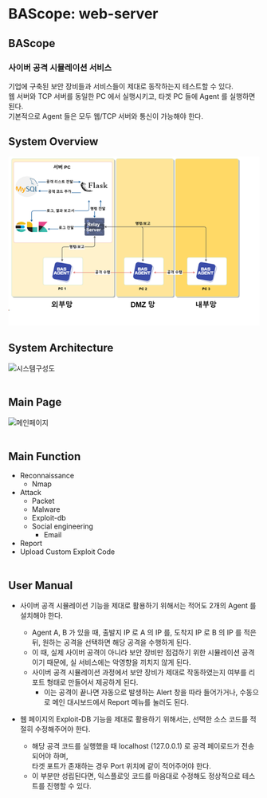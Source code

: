 # BAScope: web-server

## BAScope

### 사이버 공격 시뮬레이션 서비스<br>
기업에 구축된 보안 장비들과 서비스들이 제대로 동작하는지 테스트할 수 있다.  
웹 서버와 TCP 서버를 동일한 PC 에서 실행시키고, 타겟 PC 들에 Agent 를 실행하면 된다.  
기본적으로 Agent 들은 모두 웹/TCP 서버와 통신이 가능해야 한다.  


## System Overview
![시스템 개요](./images/image.png)

## System Architecture
![시스템구성도](https://user-images.githubusercontent.com/52529595/139362818-421353d2-1bf8-4df5-b07d-55b64a1863ae.PNG)
<br>
<br>


## Main Page
![메인페이지](https://user-images.githubusercontent.com/52529595/139363828-2e86817a-8d19-438b-a8ee-b6aad494fedf.PNG)
<br><br>

## Main Function
- Reconnaissance
    - Nmap
- Attack
    - Packet
    - Malware
    - Exploit-db
    - Social engineering
        - Email
- Report
- Upload Custom Exploit Code
<br><br>

## User Manual
- 사이버 공격 시뮬레이션 기능을 제대로 활용하기 위해서는 적어도 2개의 Agent 를 설치해야 한다.
    - Agent A, B 가 있을 때, 출발지 IP 로 A 의 IP 를, 도착지 IP 로 B 의 IP 를 적은 뒤, 원하는 공격을 선택하면 해당 공격을 수행하게 된다.
    - 이 때, 실제 사이버 공격이 아니라 보안 장비만 점검하기 위한 시뮬레이션 공격이기 때문에, 실 서비스에는 악영향을 끼치지 않게 된다.
    - 사이버 공격 시뮬레이션 과정에서 보안 장비가 제대로 작동하였는지 여부를 리포트 형태로 만들어서 제공하게 된다.
        - 이는 공격이 끝나면 자동으로 발생하는 Alert 창을 따라 들어가거나, 수동으로 메인 대시보드에서 Report 메뉴를 눌러도 된다.
        
- 웹 페이지의 Exploit-DB 기능을 제대로 활용하기 위해서는, 선택한 소스 코드를 적절히 수정해주어야 한다.
    - 해당 공격 코드를 실행했을 때 localhost (127.0.0.1) 로 공격 페이로드가 전송되어야 하며, <br>타겟 포트가 존재하는 경우 Port 위치에 같이 적어주어야 한다. 
    - 이 부분만 성립된다면, 익스플로잇 코드를 마음대로 수정해도 정상적으로 테스트를 진행할 수 있다.
